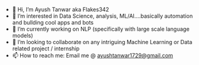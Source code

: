 - 👋 Hi, I’m Ayush Tanwar aka Flakes342
- 👀 I’m interested in Data Science, analysis, ML/AI....basically automation and bullding cool apps and bots
- 🌱 I’m currently working on NLP (specifically with large scale language models)
- 💞️ I’m looking to collaborate on any intriguing Machine Learning or Data related project / internship
- 📫 How to reach me: Email me @ ayushtanwar1729@gmail.com

<!---
Flakes342/Flakes342 is a ✨ special ✨ repository because its `README.md` (this file) appears on your GitHub profile.
You can click the Preview link to take a look at your changes.
--->
